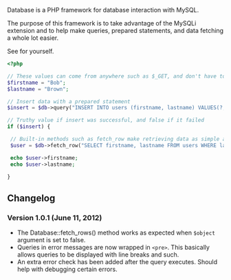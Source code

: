 Database is a PHP framework for database interaction with MySQL.

The purpose of this framework is to take advantage of the MySQLi extension and to help make queries, prepared statements, and data fetching a whole lot easier.

See for yourself.

```php
<?php

// These values can come from anywhere such as $_GET, and don't have to be escaped
$firstname = "Bob";
$lastname = "Brown";

// Insert data with a prepared statement
$insert = $db->query("INSERT INTO users (firstname, lastname) VALUES(?, ?)", array($firstname, $lastname));

// Truthy value if insert was successful, and false if it failed
if ($insert) {

 // Built-in methods such as fetch_row make retrieving data as simple as...
 $user = $db->fetch_row("SELECT firstname, lastname FROM users WHERE lastname = 'Brown'");

 echo $user->firstname;
 echo $user->lastname;

}
```

## Changelog

### Version 1.0.1 (June 11, 2012)

* The Database::fetch_rows() method works as expected when `$object` argument is set to false.
* Queries in error messages are now wrapped in `<pre>`. This basically allows queries to be displayed with line breaks and such.
* An extra error check has been added after the query executes. Should help with debugging certain errors.